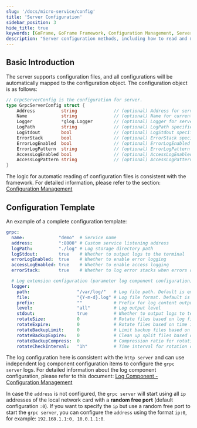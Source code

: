 ```yaml
---
slug: '/docs/micro-service/config'
title: 'Server Configuration'
sidebar_position: 3
hide_title: true
keywords: [GoFrame, GoFrame Framework, Configuration Management, Server Configuration, GrpcServerConfig, Log Configuration, Log Component, Server Listening, Automatic Mapping, Error Logging]
description: "Server configuration methods, including how to read and manage configuration files through the GoFrame Framework. Provides a complete configuration template example covering service name, service listening address, log storage directory, error log recording, and access log recording settings. The configuration aligns with the framework's automatic reading logic, ensuring convenient service deployment and efficient log management, as well as how to set up and use parameter log component configurations for independent grpc server log management."
---
```


## Basic Introduction

The server supports configuration files, and all configurations will be automatically mapped to the configuration object. The configuration object is as follows:

```go
// GrpcServerConfig is the configuration for server.
type GrpcServerConfig struct {
    Address          string              // (optional) Address for server listening.
    Name             string              // (optional) Name for current service.
    Logger           *glog.Logger        // (optional) Logger for server.
    LogPath          string              // (optional) LogPath specifies the directory for storing logging files.
    LogStdout        bool                // (optional) LogStdout specifies whether printing logging content to stdout.
    ErrorStack       bool                // (optional) ErrorStack specifies whether logging stack information when error.
    ErrorLogEnabled  bool                // (optional) ErrorLogEnabled enables error logging content to files.
    ErrorLogPattern  string              // (optional) ErrorLogPattern specifies the error log file pattern like: error-{Ymd}.log
    AccessLogEnabled bool                // (optional) AccessLogEnabled enables access logging content to file.
    AccessLogPattern string              // (optional) AccessLogPattern specifies the error log file pattern like: access-{Ymd}.log
}
```

The logic for automatic reading of configuration files is consistent with the framework. For detailed information, please refer to the section: [Configuration Management](../核心组件/配置管理/配置管理.md)

## Configuration Template

An example of a complete configuration template:

```yaml
grpc:
  name:             "demo"  # Service name
  address:          ":8000" # Custom service listening address
  logPath:          "./log" # Log storage directory path
  logStdout:        true    # Whether to output logs to the terminal
  errorLogEnabled:  true    # Whether to enable error logging
  accessLogEnabled: true    # Whether to enable access logging
  errorStack:       true    # Whether to log error stacks when errors occur

  # Log extension configuration (parameter log component configuration)
  logger:
    path:                  "/var/log/"   # Log file path. Default is empty, indicating disabled, output to terminal only
    file:                  "{Y-m-d}.log" # Log file format. Default is "{Y-m-d}.log"
    prefix:                ""            # Prefix for log content output. Default is empty
    level:                 "all"         # Log output level
    stdout:                true          # Whether to output logs to terminal simultaneously. Default is true
    rotateSize:            0             # Rotate files based on log file size. Default is 0, indicating disabled
    rotateExpire:          0             # Rotate files based on time intervals. Default is 0, indicating disabled
    rotateBackupLimit:     0             # Limit backup files based on the number of split files, valid when rotation is enabled. Default is 0, meaning no backup, delete when split
    rotateBackupExpire:    0             # Clean up split files based on the expiration period, valid when rotation is enabled. Default is 0, meaning no backup, delete when split
    rotateBackupCompress:  0             # Compression ratio for rotating files (0-9). Default is 0, indicating no compression
    rotateCheckInterval:   "1h"          # Time interval for rotation checks, usually no need to set. Default is 1 hour

```

The log configuration here is consistent with the `http server` and can use independent log component configuration items to configure the `grpc server` logs. For detailed information about the log component configuration, please refer to this document: [Log Component - Configuration Management](../核心组件/日志组件/日志组件-配置管理.md)

In case the `address` is not configured, the `grpc server` will start using all `ip` addresses of the local network card with a **random free port** (default configuration `:0`). If you want to specify the `ip` but use a random free port to start the `grpc server`, you can configure the `address` using the format `ip:0`, for example: `192.168.1.1:0, 10.0.1.1:0`.